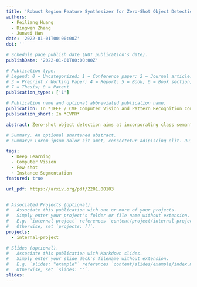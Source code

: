 ```yaml
---
title: 'Robust Region Feature Synthesizer for Zero-Shot Object Detection'
authors:
  - Peiliang Huang
  - Dingwen Zhang
  - Junwei Han
date: '2022-01-01T00:00:00Z'
doi: ''

# Schedule page publish date (NOT publication's date).
publishDate: '2022-01-01T00:00:00Z'

# Publication type.
# Legend: 0 = Uncategorized; 1 = Conference paper; 2 = Journal article;
# 3 = Preprint / Working Paper; 4 = Report; 5 = Book; 6 = Book section;
# 7 = Thesis; 8 = Patent
publication_types: ['1']

# Publication name and optional abbreviated publication name.
publication: In *IEEE / CVF Computer Vision and Pattern Recognition Conference*
publication_short: In *CVPR*

abstract: Zero-shot object detection aims at incorporating class semantic vectors to realize the detection of (both seen and) unseen classes given an unconstrained test image. In this study, we reveal the core challenges in this research area how to synthesize robust region features (for unseen objects) that are as intra-class diverse and inter-class separable as the real samples, so that strong unseen object detectors can be trained upon them. To address these challenges, we build a novel zero-shot object detection framework that contains an Intra-class Semantic Diverging component and an Inter-class Structure Preserving component. The former is used to realize the one-to-more mapping to obtain diverse visual features from each class semantic vector, preventing miss-classifying the real unseen objects as image backgrounds. While the latter is used to avoid the synthesized features too scattered to mix up the inter-class and foreground-background relationship. To demonstrate the effectiveness of the proposed approach, comprehensive experiments on PASCAL VOC, COCO, and DIOR datasets are conducted. Notably, our approach achieves the new state-of-the-art performance on PASCAL VOC and COCO and it is the first study to carry out zero-shot object detection in remote sensing imagery.

# Summary. An optional shortened abstract.
# summary: Lorem ipsum dolor sit amet, consectetur adipiscing elit. Duis posuere tellus ac convallis placerat. Proin tincidunt magna sed ex sollicitudin condimentum.

tags:
  - Deep Learning
  - Computer Vision
  - Few-shot
  - Instance Segmentation
featured: true

url_pdf: https://arxiv.org/pdf/2201.00103


# Associated Projects (optional).
#   Associate this publication with one or more of your projects.
#   Simply enter your project's folder or file name without extension.
#   E.g. `internal-project` references `content/project/internal-project/index.md`.
#   Otherwise, set `projects: []`.
projects:
  - internal-project

# Slides (optional).
#   Associate this publication with Markdown slides.
#   Simply enter your slide deck's filename without extension.
#   E.g. `slides: "example"` references `content/slides/example/index.md`.
#   Otherwise, set `slides: ""`.
slides:
---
```

